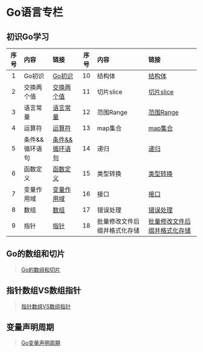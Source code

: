 # Go语言专栏

## 初识Go学习

| 序号 | 内容 | 链接 | 序号 | 内容 | 链接 |
| :----: | :---- | :---- | :----: | :---- | :---- |
| 1 | Go初识 | [Go初识](01Go初识.md) | 10 | 结构体 | [结构体](10结构体.md) |
| 2 | 交换两个值 | [交换两个值](02交换两个值.md) | 11 | 切片slice |[切片slice](11切片slice.md) |
| 3 | 语言常量 | [语言常量](03语言常量.md) | 12 | 范围Range | [范围Range](12范围Range.md) |
| 4 | 运算符 | [运算符](04运算符.md) | 13 | map集合 | [map集合](13map集合.md) |
| 5 | 条件&&循环语句 | [条件&&循环语句](05条件_循环语句.md) | 14 | 递归 | [递归](14递归.md) |
| 6 | 函数定义 | [函数定义](06函数定义.md) | 15 | 类型转换 | [类型转换](15类型转换.md) |
| 7 | 变量作用域 | [变量作用域](07变量作用域.md) | 16 | 接口 | [接口](16接口.md) |
| 8 | 数组 | [数组](08数组.md) | 17 | 错误处理 | [错误处理](17错误处理.md) |
| 9 | 指针 | [指针](09指针.md) | 18 | 批量修改文件后缀并格式化存储 | [批量修改文件后缀并格式化存储](18批量修改文件后缀并格式化存储.md) |
## Go的数组和切片

>[Go的数组和切片](./19Go的数组和切片.md)

## 指针数组VS数组指针
>[指针数组VS数组指针](20指针数组VS数组指针.md)

## 变量声明周期

>   [Go变量声明周期](./21Go变量声明周期.md)